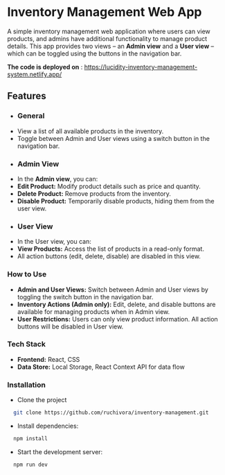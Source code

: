 # Inventory Management Web App

A simple inventory management web application where users can view products, and admins have additional functionality to manage product details. This app provides two views – an **Admin view** and a **User view** – which can be toggled using the buttons in the navigation bar.

**The code is deployed on** : https://lucidity-inventory-management-system.netlify.app/

## Features
 - ### General
  - View a list of all available products in the inventory.
  - Toggle between Admin and User views using a switch button in the navigation bar.
 - ### Admin View
 - In the **Admin view**, you can:
 - **Edit Product:** Modify product details such as price and quantity.
 - **Delete Product:** Remove products from the inventory.
 - **Disable Product:** Temporarily disable products, hiding them from the user view.
  - ### User View
  - In the User view, you can:
  - **View Products:** Access the list of products in a read-only format.
  - All action buttons (edit, delete, disable) are disabled in this view.
  
### How to Use
  - **Admin and User Views:** Switch between Admin and User views by toggling the switch button in the navigation bar.
  - **Inventory Actions (Admin only):** Edit, delete, and disable buttons are available for managing products when in Admin view.
  - **User Restrictions:** Users can only view product information. All action buttons will be disabled in User view.
  
### Tech Stack
  - **Frontend:** React, CSS
  - **Data Store:** Local Storage, React Context API for data flow

### Installation
- Clone the project
```bash
  git clone https://github.com/ruchivora/inventory-management.git
```
- Install dependencies:
```bash
  npm install
```
- Start the development server:
```bash
  npm run dev
```

